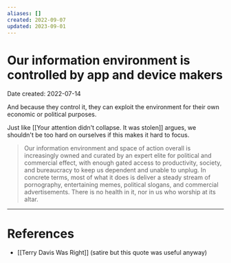 ```yaml
---
aliases: []
created: 2022-09-07
updated: 2023-09-01
---
```


# Our information environment is controlled by app and device makers
Date created: 2022-07-14

And because they control it, they can exploit the environment for their own economic or political purposes.

Just like [[Your attention didn't collapse. It was stolen]] argues, we shouldn't be too hard on ourselves if this makes it hard to focus.

> Our information environment and space of action overall is increasingly owned and curated by an expert elite for political and commercial effect, with enough gated access to productivity, society, and bureaucracy to keep us dependent and unable to unplug. In concrete terms, most of what it does is deliver a steady stream of pornography, entertaining memes, political slogans, and commercial advertisements. There is no health in it, nor in us who worship at its altar.

---
# References
* [[Terry Davis Was Right]] (satire but this quote was useful anyway)